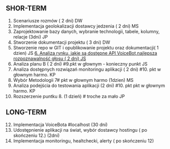 
## SHOR-TERM
1. Scenariusze rozmów ( 2 dni) DW
2. Implementacja geolokalizacji dostawcy jedzenia ( 2 dni) MS
3. Zaprojektowanie bazy danych, wybranie technologii, tabele, kolumny, relacje (3dni) JP
4. Stworzenie dokumentacji projektu ( 3 dni) DW
5. Stworzenie repo w GIT i opublikowanie projektu oraz dokumentacji( 1 dzien) JS
[6. Analiza rynku, jakie są dostępne API VoiceBot,najlepsza rozpoznawalność głosu ( 2 dni) JS](docs/short_term/API_Comparison.md)
7. Analiza planu B ( 2 dni) #9.pkt w głownym - konieczny punkt JS
8. Analiza dostępnych rozwiązań monitoringu aplikacji ( 2 dni) #10. pkt w głownym harmo. KP
9. Wybór Metodologii 7# pkt w głownym harmo (1dzien) MS
10. Analiza podejścia do testowania aplikacji (2 dni) #10. pkt pkt w głownym harmo. KP
11. Rozszerzenie puntku 8.  (1 dzień) # troche za mało JP

## LONG-TERM
12. Implementacja VoiceBota #localhost (30 dni)
13. Udostępnienie aplikacji na świat, wybór dostawcy hostingu (  po skończeniu 12.) (2dni)
14. Implementacja monitoringu, healtchecki, alerty ( po skończeniu 12)
